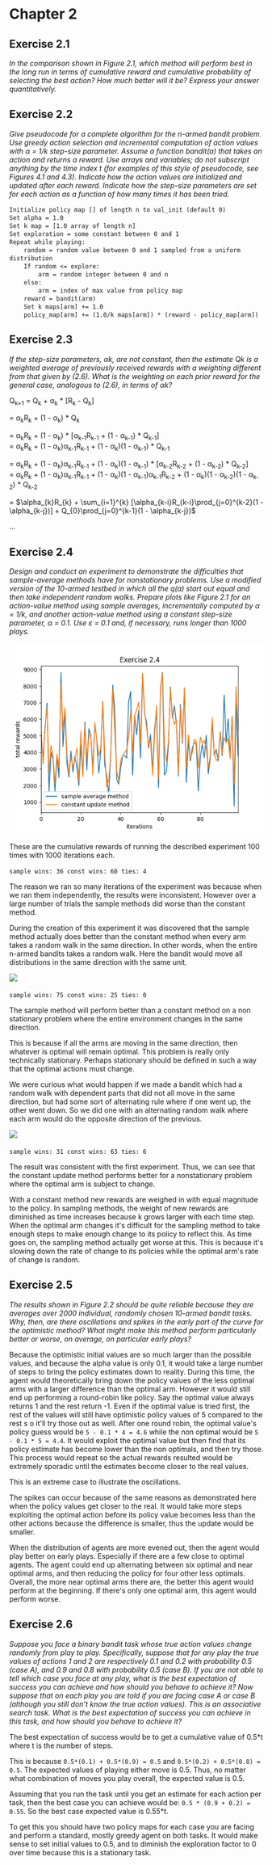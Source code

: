 # Chapter 2

## Exercise 2.1
*In the comparison shown in Figure 2.1, which method will
perform best in the long run in terms of cumulative reward and cumulative
probability of selecting the best action? How much better will it be? Express
your answer quantitatively.*


## Exercise 2.2
*Give pseudocode for a complete algorithm for the n-armed
bandit problem. Use greedy action selection and incremental computation of
action values with α = 1/k step-size parameter. Assume a function bandit(a) that takes an action and returns a reward. Use arrays and variables; do not subscript anything by the time index t (for examples of this style of pseudocode, see Figures 4.1 and 4.3). Indicate how the action values are initialized
and updated after each reward. Indicate how the step-size parameters are set
for each action as a function of how many times it has been tried.*


```
Initialize policy map [] of length n to val_init (default 0)
Set alpha = 1.0
Set k map = [1.0 array of length n]
Set exploration = some constant between 0 and 1
Repeat while playing:
    random = random value between 0 and 1 sampled from a uniform distribution
    If random <= explore:
        arm = random integer between 0 and n
    else:
        arm = index of max value from policy map
    reward = bandit(arm)
    Set k maps[arm] += 1.0
    policy_map[arm] += (1.0/k maps[arm]) * (reward - policy_map[arm])
```

## Exercise 2.3
*If the step-size parameters, αk, are not constant, then the estimate Qk is a weighted average of previously received rewards with a weighting
different from that given by (2.6). What is the weighting on each prior reward
for the general case, analogous to (2.6), in terms of αk?*
  
Q<sub>k+1</sub> = Q<sub>k</sub> + &alpha;<sub>k</sub> * [R<sub>k</sub> - Q<sub>k</sub>]  

= &alpha;<sub>k</sub>R<sub>k</sub> + (1 - &alpha;<sub>k</sub>) * Q<sub>k</sub>  

= &alpha;<sub>k</sub>R<sub>k</sub> + (1 - &alpha;<sub>k</sub>) * [&alpha;<sub>k-1</sub>R<sub>k-1</sub> + (1 - &alpha;<sub>k-1</sub>) * Q<sub>k-1</sub>]  
= &alpha;<sub>k</sub>R<sub>k</sub> + (1 - &alpha;<sub>k</sub>)&alpha;<sub>k-1</sub>R<sub>k-1</sub> + (1 - &alpha;<sub>k</sub>)(1 - &alpha;<sub>k-1</sub>) * Q<sub>k-1</sub>  

= &alpha;<sub>k</sub>R<sub>k</sub> + (1 - &alpha;<sub>k</sub>)&alpha;<sub>k-1</sub>R<sub>k-1</sub> + (1 - &alpha;<sub>k</sub>)(1 - &alpha;<sub>k-1</sub>) * [&alpha;<sub>k-2</sub>R<sub>k-2</sub> + (1 - &alpha;<sub>k-2</sub>) * Q<sub>k-2</sub>]  
= &alpha;<sub>k</sub>R<sub>k</sub> + (1 - &alpha;<sub>k</sub>)&alpha;<sub>k-1</sub>R<sub>k-1</sub> + (1 - &alpha;<sub>k</sub>)(1 - &alpha;<sub>k-1</sub>)&alpha;<sub>k-1</sub>R<sub>k-2</sub> + (1 - &alpha;<sub>k</sub>)(1 - &alpha;<sub>k-2</sub>)(1 - &alpha;<sub>k-2</sub>) * Q<sub>k-2</sub>

= $\alpha_{k}R_{k} + \sum_{i=1}^{k} [\alpha_{k-i}R_{k-i}\prod_{j=0}^{k-2}(1 - \alpha_{k-j})] + Q_{0}\prod_{j=0}^{k-1}(1 - \alpha_{k-j})$

 ...


## Exercise 2.4
*Design and conduct an experiment to demonstrate the difficulties that sample-average methods have for nonstationary
problems. Use a modified version of the 10-armed testbed in which all the
q(a) start out equal and then take independent random walks. Prepare plots
like Figure 2.1 for an action-value method using sample averages, incrementally computed by α = 1/k, and another action-value method using a constant
step-size parameter, α = 0.1. Use ε = 0.1 and, if necessary, runs longer than
1000 plays.*

![](figs/Exercise_2.4.png)

These are the cumulative rewards of running the described experiment 100 times with 1000 iterations each.

```sample wins: 36 const wins: 60 ties: 4```

The reason we ran so many iterations of the experiment was because when we ran them independently, the results were inconsistent. However over a large number of trials the sample methods did worse than the constant method.

During the creation of this experiment it was discovered that the sample method actually does better than the constant method when every arm takes a random walk in the same direction. In other words, when the entire n-armed bandits takes a random walk. Here the bandit would move all distributions in the same direction with the same unit.

![](figs/Exercise_2.4_1.png)

```sample wins: 75 const wins: 25 ties: 0```

The sample method will perform better than a constant method on a non stationary problem where the entire environment changes in the same direction.

This is because if all the arms are moving in the same direction, then whatever is optimal will remain optimal. This problem is really only technically stationary. Perhaps stationary should be defined in such a way that the optimal actions must change.

We were curious what would happen if we made a bandit which had a random walk with dependent parts that did not all move in the same direction, but had some sort of alternating rule where if one went up, the other went down. So we did one with an alternating random walk where each arm would do the opposite direction of the previous.

![](figs/Exercise_2.4_2.png)

```sample wins: 31 const wins: 63 ties: 6```

The result was consistent with the first experiment. Thus, we can see that the constant update method performs better for a nonstationary problem where the optimal arm is subject to change.

With a constant method new rewards are weighed in with equal magnitude to the policy. In sampling methods, the weight of new rewards are diminished as time increases because k grows larger with each time step. When the optimal arm changes it's difficult for the sampling method to take enough steps to make enough change to its policy to reflect this. As time goes on, the sampling method actually get worse at this. This is because it's slowing down the rate of change to its policies while the optimal arm's rate of change is random.


## Exercise 2.5
*The results shown in Figure 2.2 should be quite reliable because they are averages over 2000 individual, randomly chosen 10-armed bandit tasks. Why, then, are there oscillations and spikes in the early part of
the curve for the optimistic method? What might make this method perform
particularly better or worse, on average, on particular early plays?*

Because the optimistic initial values are so much larger than the possible values, and because the alpha value is only 0.1, it would take a large number of steps to bring the policy estimates down to reality. During this time, the agent would theoretically bring down the policy values of the less optimal arms with a larger difference than the optimal arm. However it would still end up performing a round-robin like policy. Say the optimal value always returns 1 and the rest return -1. Even if the optimal value is tried first, the rest of the values will still have optimistic policy values of 5 compared to the rest s o it'll try those out as well. After one round robin, the optimal value's policy guess would be `5 - 0.1 * 4 = 4.6` while the non optimal would be `5 - 0.1 * 5 = 4.4`. It would exploit the optimal value but then find that its policy estimate has become lower than the non optimals, and then try those. This process would repeat so the actual rewards resulted would be extremely sporadic until the estimates become closer to the real values.

This is an extreme case to illustrate the oscillations.

The spikes can occur because of the same reasons as demonstrated here when the policy values get closer to the real. It would take more steps exploiting the optimal action before its policy value becomes less than the other actions because the difference is smaller, thus the update would be smaller.

When the distribution of agents are more evened out, then the agent would play better on early plays. Especially if there are a few close to optimal agents. The agent could end up alternating between six optimal and near optimal arms, and then reducing the policy for four other less optimals. Overall, the more near optimal arms there are, the better this agent would perform at the beginning. If there's only one optimal arm, this agent would perform worse.


## Exercise 2.6
*Suppose you face a binary bandit task whose true action values change randomly from play to play. Specifically, suppose that for any play the true values of actions 1 and 2 are respectively 0.1 and 0.2 with probability 0.5
(case A), and 0.9 and 0.8 with probability 0.5 (case B). If you are not able to
tell which case you face at any play, what is the best expectation of success
you can achieve and how should you behave to achieve it? Now suppose that
on each play you are told if you are facing case A or case B (although you still
don’t know the true action values). This is an associative search task. What
is the best expectation of success you can achieve in this task, and how should
you behave to achieve it?*

The best expectation of success would be to get a cumulative value of 0.5*t where t is the number of steps.

This is because `0.5*(0.1) + 0.5*(0.9) = 0.5` and `0.5*(0.2) + 0.5*(0.8) = 0.5`. The expected values of playing either move is 0.5. Thus, no matter what combination of moves you play overall, the expected value is 0.5.

Assuming that you run the task until you get an estimate for each action per task, then the best case you can achieve would be:
`0.5 * (0.9 + 0.2) = 0.55`. So the best case expected value is 0.55*t.

To get this you should have two policy maps for each case you are facing and perform a standard, mostly greedy agent on both tasks. It would make sense to set initial values to 0.5, and to diminish the exploration factor to 0 over time because this is a stationary task.
